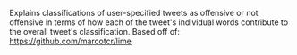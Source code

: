 Explains classifications of user-specified tweets as offensive or not offensive in terms of how each of the tweet's individual words contribute to the overall tweet's classification.
Based off of: https://github.com/marcotcr/lime
